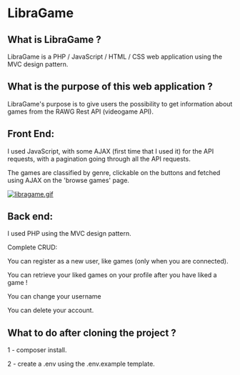 # LibraGame



## What is LibraGame ?

LibraGame is a PHP / JavaScript / HTML / CSS web application using the MVC design pattern.



## What is the purpose of this web application ?

LibraGame's purpose is to give users the possibility to get information about games from the RAWG Rest API (videogame API). 



## Front End: 

I used JavaScript, with some AJAX (first time that I used it) for the API requests, with a pagination going through all the API requests.

The games are classified by genre, clickable on the buttons and fetched using AJAX on the 'browse games' page.

[![libragame.gif](https://s3.gifyu.com/images/libragame.gif)](https://gifyu.com/image/tfD3)



## Back end:

I used PHP using the MVC design pattern.

Complete CRUD:

You can register as a new user, like games (only when you are connected).

You can retrieve your liked games on your profile after you have liked a game !

You can change your username

You can delete your account.



## What to do after cloning the project ? 

1 - composer install.

2 - create a .env using the .env.example template.

